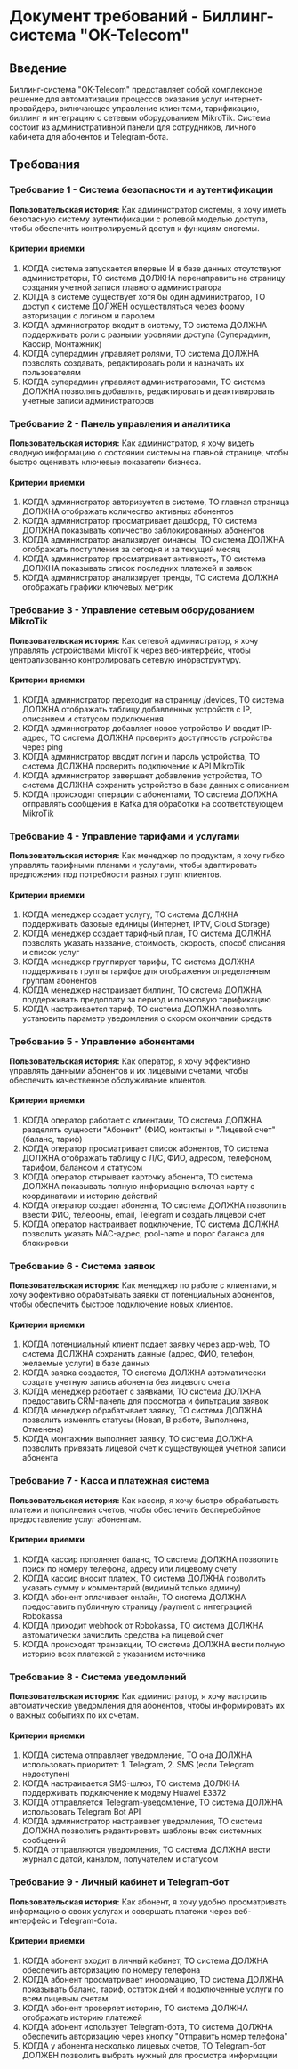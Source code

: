 # Документ требований - Биллинг-система "OK-Telecom"

## Введение

Биллинг-система "OK-Telecom" представляет собой комплексное решение для автоматизации процессов оказания услуг интернет-провайдера, включающее управление клиентами, тарификацию, биллинг и интеграцию с сетевым оборудованием MikroTik. Система состоит из административной панели для сотрудников, личного кабинета для абонентов и Telegram-бота.

## Требования

### Требование 1 - Система безопасности и аутентификации

**Пользовательская история:** Как администратор системы, я хочу иметь безопасную систему аутентификации с ролевой моделью доступа, чтобы обеспечить контролируемый доступ к функциям системы.

#### Критерии приемки

1. КОГДА система запускается впервые И в базе данных отсутствуют администраторы, ТО система ДОЛЖНА перенаправить на страницу создания учетной записи главного администратора
2. КОГДА в системе существует хотя бы один администратор, ТО доступ к системе ДОЛЖЕН осуществляться через форму авторизации с логином и паролем
3. КОГДА администратор входит в систему, ТО система ДОЛЖНА поддерживать роли с разными уровнями доступа (Суперадмин, Кассир, Монтажник)
4. КОГДА суперадмин управляет ролями, ТО система ДОЛЖНА позволять создавать, редактировать роли и назначать их пользователям
5. КОГДА суперадмин управляет администраторами, ТО система ДОЛЖНА позволять добавлять, редактировать и деактивировать учетные записи администраторов

### Требование 2 - Панель управления и аналитика

**Пользовательская история:** Как администратор, я хочу видеть сводную информацию о состоянии системы на главной странице, чтобы быстро оценивать ключевые показатели бизнеса.

#### Критерии приемки

1. КОГДА администратор авторизуется в системе, ТО главная страница ДОЛЖНА отображать количество активных абонентов
2. КОГДА администратор просматривает дашборд, ТО система ДОЛЖНА показывать количество заблокированных абонентов
3. КОГДА администратор анализирует финансы, ТО система ДОЛЖНА отображать поступления за сегодня и за текущий месяц
4. КОГДА администратор просматривает активность, ТО система ДОЛЖНА показывать список последних платежей и заявок
5. КОГДА администратор анализирует тренды, ТО система ДОЛЖНА отображать графики ключевых метрик

### Требование 3 - Управление сетевым оборудованием MikroTik

**Пользовательская история:** Как сетевой администратор, я хочу управлять устройствами MikroTik через веб-интерфейс, чтобы централизованно контролировать сетевую инфраструктуру.

#### Критерии приемки

1. КОГДА администратор переходит на страницу /devices, ТО система ДОЛЖНА отображать таблицу добавленных устройств с IP, описанием и статусом подключения
2. КОГДА администратор добавляет новое устройство И вводит IP-адрес, ТО система ДОЛЖНА проверить доступность устройства через ping
3. КОГДА администратор вводит логин и пароль устройства, ТО система ДОЛЖНА проверить подключение к API MikroTik
4. КОГДА администратор завершает добавление устройства, ТО система ДОЛЖНА сохранить устройство в базе данных с описанием
5. КОГДА происходят операции с абонентами, ТО система ДОЛЖНА отправлять сообщения в Kafka для обработки на соответствующем MikroTik

### Требование 4 - Управление тарифами и услугами

**Пользовательская история:** Как менеджер по продуктам, я хочу гибко управлять тарифными планами и услугами, чтобы адаптировать предложения под потребности разных групп клиентов.

#### Критерии приемки

1. КОГДА менеджер создает услугу, ТО система ДОЛЖНА поддерживать базовые единицы (Интернет, IPTV, Cloud Storage)
2. КОГДА менеджер создает тарифный план, ТО система ДОЛЖНА позволять указать название, стоимость, скорость, способ списания и список услуг
3. КОГДА менеджер группирует тарифы, ТО система ДОЛЖНА поддерживать группы тарифов для отображения определенным группам абонентов
4. КОГДА менеджер настраивает биллинг, ТО система ДОЛЖНА поддерживать предоплату за период и почасовую тарификацию
5. КОГДА настраивается тариф, ТО система ДОЛЖНА позволять установить параметр уведомления о скором окончании средств

### Требование 5 - Управление абонентами

**Пользовательская история:** Как оператор, я хочу эффективно управлять данными абонентов и их лицевыми счетами, чтобы обеспечить качественное обслуживание клиентов.

#### Критерии приемки

1. КОГДА оператор работает с клиентами, ТО система ДОЛЖНА разделять сущности "Абонент" (ФИО, контакты) и "Лицевой счет" (баланс, тариф)
2. КОГДА оператор просматривает список абонентов, ТО система ДОЛЖНА отображать таблицу с Л/С, ФИО, адресом, телефоном, тарифом, балансом и статусом
3. КОГДА оператор открывает карточку абонента, ТО система ДОЛЖНА показывать полную информацию включая карту с координатами и историю действий
4. КОГДА оператор создает абонента, ТО система ДОЛЖНА позволить ввести ФИО, телефоны, email, Telegram и создать лицевой счет
5. КОГДА оператор настраивает подключение, ТО система ДОЛЖНА позволить указать MAC-адрес, pool-name и порог баланса для блокировки

### Требование 6 - Система заявок

**Пользовательская история:** Как менеджер по работе с клиентами, я хочу эффективно обрабатывать заявки от потенциальных абонентов, чтобы обеспечить быстрое подключение новых клиентов.

#### Критерии приемки

1. КОГДА потенциальный клиент подает заявку через app-web, ТО система ДОЛЖНА сохранить данные (адрес, ФИО, телефон, желаемые услуги) в базе данных
2. КОГДА заявка создается, ТО система ДОЛЖНА автоматически создать учетную запись абонента без лицевого счета
3. КОГДА менеджер работает с заявками, ТО система ДОЛЖНА предоставить CRM-панель для просмотра и фильтрации заявок
4. КОГДА менеджер обрабатывает заявку, ТО система ДОЛЖНА позволить изменять статусы (Новая, В работе, Выполнена, Отменена)
5. КОГДА монтажник выполняет заявку, ТО система ДОЛЖНА позволить привязать лицевой счет к существующей учетной записи абонента

### Требование 7 - Касса и платежная система

**Пользовательская история:** Как кассир, я хочу быстро обрабатывать платежи и пополнения счетов, чтобы обеспечить бесперебойное предоставление услуг абонентам.

#### Критерии приемки

1. КОГДА кассир пополняет баланс, ТО система ДОЛЖНА позволить поиск по номеру телефона, адресу или лицевому счету
2. КОГДА кассир вносит платеж, ТО система ДОЛЖНА позволить указать сумму и комментарий (видимый только админу)
3. КОГДА абонент оплачивает онлайн, ТО система ДОЛЖНА предоставить публичную страницу /payment с интеграцией Robokassa
4. КОГДА приходит webhook от Robokassa, ТО система ДОЛЖНА автоматически зачислить средства на лицевой счет
5. КОГДА происходят транзакции, ТО система ДОЛЖНА вести полную историю всех платежей с указанием источника

### Требование 8 - Система уведомлений

**Пользовательская история:** Как администратор, я хочу настроить автоматические уведомления для абонентов, чтобы информировать их о важных событиях по их счетам.

#### Критерии приемки

1. КОГДА система отправляет уведомление, ТО она ДОЛЖНА использовать приоритет: 1. Telegram, 2. SMS (если Telegram недоступен)
2. КОГДА настраивается SMS-шлюз, ТО система ДОЛЖНА поддерживать подключение к модему Huawei E3372
3. КОГДА отправляется Telegram-уведомление, ТО система ДОЛЖНА использовать Telegram Bot API
4. КОГДА администратор настраивает уведомления, ТО система ДОЛЖНА позволить редактировать шаблоны всех системных сообщений
5. КОГДА отправляются уведомления, ТО система ДОЛЖНА вести журнал с датой, каналом, получателем и статусом

### Требование 9 - Личный кабинет и Telegram-бот

**Пользовательская история:** Как абонент, я хочу удобно просматривать информацию о своих услугах и совершать платежи через веб-интерфейс и Telegram-бота.

#### Критерии приемки

1. КОГДА абонент входит в личный кабинет, ТО система ДОЛЖНА обеспечить авторизацию по номеру телефона
2. КОГДА абонент просматривает информацию, ТО система ДОЛЖНА показывать баланс, тариф, остаток дней и подключенные услуги по всем лицевым счетам
3. КОГДА абонент проверяет историю, ТО система ДОЛЖНА отображать историю платежей
4. КОГДА абонент использует Telegram-бота, ТО система ДОЛЖНА обеспечить авторизацию через кнопку "Отправить номер телефона"
5. КОГДА у абонента несколько лицевых счетов, ТО Telegram-бот ДОЛЖЕН позволить выбрать нужный для просмотра информации